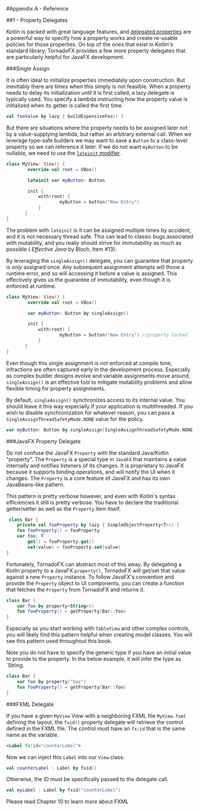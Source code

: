 #Appendix A - Reference

##1 - Property Delegates

Kotlin is packed with great language features, and [delegated properties](https://kotlinlang.org/docs/reference/delegated-properties.html) are a powerful way to specify how a property works and create re-usable policies for those properties. On top of the ones that exist in Kotlin's standard library, TornadoFX provides a few more property delegates that are particularly helpful for JavaFX development. 

###Single Assign 

It is often ideal to initialize properties immediately upon construction. But inevitably there are times when this simply is not feasible. When a property needs to delay its initialization until it is first called, a lazy delegate is typically used. You specify a lambda instructing how the property value is initialized when its getter is called the first time.

```kotlin
val fooValue by lazy { buildExpensiveFoo() }
```

But there are situations where the property needs to be assigned later not by a value-supplying lambda, but rather an arbitrary external call. When we leverage type-safe builders we may want to save a `Button` to a class-level property so we can reference it later. If we do not want `myButton` to be nullable, we need to use the [`lateinit` modifier](https://kotlinlang.org/docs/reference/properties.html#late-initialized-properties). 

```kotlin
class MyView: View() {
        override val root = VBox()

        lateinit var myButton: Button

        init {
            with(root) {
                    myButton = button("New Entry")
            }
       }
}
```

The problem with `lateinit` is it can be assigned multiple times by accident, and it is not necessary thread safe. This can lead to classic bugs associated with mutability, and you really should strive for immutability as much as possible ( *Effective Java* by Bloch, Item #13).

By leveraging the `singleAssign()` delegate, you can guarantee that property is *only* assigned once. Any subsequent assignment attempts will throw a runtime error, and so will accessing it before a value is assigned. This effectively gives us the guarantee of immutability, even though it is enforced at runtime.

```kotlin
class MyView: View() {
        override val root = VBox()

        var myButton: Button by singleAssign()

        init {
            with(root) {
                    myButton = button("New Entry") //property locked
            }
       }
}
```

Even though this single assignment is not enforced at compile time, infractions are often captured early in the development process. Especially as complex builder designs evolve and variable assignments move around, `singleAssign()` is an effective tool to mitigate mutability problems and allow flexible timing for property assignments.

By default, `singleAssign()` synchronizes access to its internal value. You should leave it this way especially if your application is multithreaded. If you wish to disable synchronization for whatever reason, you can pass a `SingleAssignThreadSafetyMode.NONE` value for the policy. 

```kotlin
var myButton: Button by singleAssign(SingleAssignThreadSafetyMode.NONE)
```

###JavaFX Property Delegate

Do not confuse the JavaFX `Property` with the standard Java/Kotlin "property". The `Property` is a special type in `JavaFX` that maintains a value internally and notifies listeners of its changes. It is proprietary to JavaFX because it supports binding operations, and will notify the UI when it changes. The `Property` is a core feature of JavaFX and has its own JavaBeans-like pattern.

This pattern is pretty verbose however, and even with Kotlin's syntax efficiencies it still is pretty verbose. You have to declare the traditional getter/setter as well as the `Property` item itself.

```kotlin
 class Bar { 
    private val fooProperty by lazy { SimpleObjectProperty<T>() }
    fun fooProperty() = fooProperty
    var foo: T
        get() = fooProperty.get()
        set(value) = fooProperty.set(value)
}
```

Fortunately, TornadoFX can abstract most of this away. By delegating a Kotlin property to a JavaFX `property()`, TornadoFX will get/set that value against a new `Property` instance. To follow JavaFX's convention and provide the `Property` object to UI components, you can create a function that fetches the `Property` from TornadoFX and returns it.

```kotlin
class Bar {
    var foo by property<String>()
    fun fooProperty() = getProperty(Bar::foo)
}
```

Especially as you start working with `TableView` and other complex controls, you will likely find this pattern helpful when creating model classes. You will see this pattern used throughout this book.

Note you do not have to specify the generic type if you have an initial value to provide to the property. In the below example, it will infer the type as `String.

```kotlin
class Bar {
    var foo by property("baz")
    fun fooProperty() = getProperty(Bar::foo)
}
```

###FXML Delegate

If you have a given `MyView` View with a neighboring FXML file `MyView.fxml` defining the layout, the `fxid()` property delegate will retrieve the control defined in the FXML file. The control must have an `fx:id` that is the same name as the variable. 

```xml
<Label fx:id="counterLabel">
```

Now we can inject this `Label` into our `View` class:

```kotlin
val counterLabel : Label by fxid()
```
Otherwise, the ID must be specifically passed to the delegate call. 

```kotlin
val myLabel : Label by fxid("counterLabel")
```

Please read Chapter 10 to learn more about FXML
